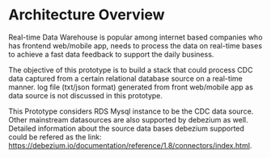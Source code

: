 # Architecture Overview

Real-time Data Warehouse is popular among internet based companies who has frontend web/mobile app, needs to process the data on real-time bases to achieve a fast data feedback to support the daily business.

The objective of this prototype is to build a stack that could process CDC data captured from a certain relational database source on a real-time manner. log file (txt/json format) generated from front web/mobile app as data source is not discussed in this prototype. 

This Prototype considers RDS Mysql instance to be the CDC data source. Other mainstream datasources are also supported by debezium as well. Detailed information about the source data bases debezium supported could be refered as the link: https://debezium.io/documentation/reference/1.8/connectors/index.html.

